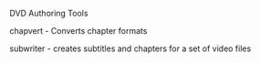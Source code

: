  DVD Authoring Tools 

 chapvert - Converts chapter formats

 subwriter - creates subtitles and chapters for a set of video files
